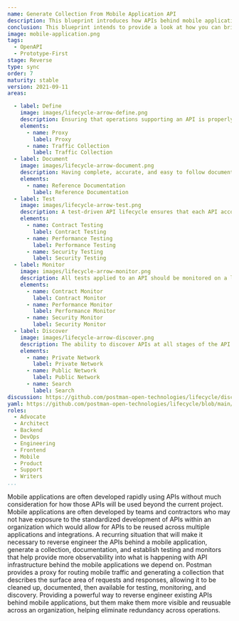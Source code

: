 ```yaml
---
name: Generate Collection From Mobile Application API
description: This blueprint introduces how APIs behind mobile applications can be reverse engineered and defined as a collection so that documentation, testing, and other common areas of the API lifecycle can be applied to help stabilize the APIs we depend on behind our applications.
conclusion: This blueprint intends to provide a look at how you can bring an API into a standardized API lifecycle by reverse engineering API traffic behind a mobile application using a proxy  Each element within this blueprint works to provide a simple overview of what is involved across the entire life of an API, with more detail present on the detail page for each element (if you are viewing this on the API lifecycle project site). If you are reading this via a PDF or printed version you can visit the landing page for this blueprint to access more information and view specific actions you might possibly consider taking as part of applying each element of this proposed lifecycle within your own operations. This blueprint is a living document and will continue to evolve and be added to over time based upon feedback from readers. If you have any questions, feedback, or feel like there is more information you need, feel free to jump on the Github discussion for this blueprint, or any of the individual elements present--the value this blueprint provides is actively defined by the feedback community members like you.
image: mobile-application.png
tags:
  - OpenAPI
  - Prototype-First
stage: Reverse
type: sync
order: 7
maturity: stable
version: 2021-09-11
areas: 

  - label: Define
    image: images/lifecycle-arrow-define.png
    description: Ensuring that operations supporting an API is properly defined, as well as what is needed to properly design and bring an API to life. A little planning and organization at this step of an APIs journey can go a long way towards ensuring the overall health and velocity of an API, and the applications that depend on this internal, partner, or public API.
    elements:
      - name: Proxy
        label: Proxy 
      - name: Traffic Collection
        label: Traffic Collection         
  - label: Document
    image: images/lifecycle-arrow-document.png
    description: Having complete, accurate, and easy to follow document is essential for all APIs, helping alleviate the number one pain point for API consumers when it comes to onboarding with an API, as well as expanding the number of API paths an application puts to work, making API documentation one of the most important areas of the API lifecycle.
    elements:
      - name: Reference Documentation
        label: Reference Documentation    
  - label: Test
    image: images/lifecycle-arrow-test.png
    description: A test-driven API lifecycle ensures that each API accomplishes the intended purpose it was developed for, providing manual and automated ways to ensure an API hasn't changed unexpectedly, is as performant as required, and meets the security expectations of everyone involved, helping establish a high quality of service consistently across all APIs.
    elements:
      - name: Contract Testing
        label: Contract Testing   
      - name: Performance Testing
        label: Performance Testing   
      - name: Security Testing
        label: Security Testing  
  - label: Monitor
    image: images/lifecycle-arrow-monitor.png
    description: All tests applied to an API should be monitored on a logical schedule and from relevant geographic regions, monitoring that APIs aren't breaking their contract, falling below their agreed upon service level agreement (SLA), or becoming a security risk, helping automate the quality of service across APIs in a way that allows teams to be as productive as possible.
    elements:
      - name: Contract Monitor
        label: Contract Monitor   
      - name: Performance Monitor
        label: Performance Monitor   
      - name: Security Monitor
        label: Security Monitor                  
  - label: Discover
    image: images/lifecycle-arrow-discover.png
    description: The ability to discover APIs at all stages of the API lifecycle is key to reduce redundancy across operations, helping teams find existing APIs before they develop new ones, and properly match API consumers with the right APIs, supporting documentation, relevant workflows, and the feedback loops that exist as part of the operation of APIs internally within the enterprise, or externally with 3rd party developers.
    elements:
      - name: Private Network
        label: Private Network   
      - name: Public Network
        label: Public Network   
      - name: Search
        label: Search  
discussion: https://github.com/postman-open-technologies/lifecycle/discussions/10
yaml: https://github.com/postman-open-technologies/lifecycle/blob/main/_blueprints/generate-collection-from-mobile-application.md
roles:
  - Advocate
  - Architect
  - Backend
  - DevOps
  - Engineering
  - Frontend
  - Mobile
  - Product
  - Support
  - Writers 
...
```

Mobile applications are often developed rapidly using APIs without much consideration for how those APIs will be used beyond the current project. Mobile applications are often developed by teams and contractors who may not have exposure to the standardized development of APIs within an organization which would allow for APIs to be reused across multiple applications and integrations. A recurring situation that will make it necessary to reverse engineer the APIs behind a mobile application, generate a collection, documentation, and establish testing and monitors that help provide more observability into what is happening with API infrastructure behind the mobile applications we depend on. Postman provides a proxy for routing mobile traffic and generating a collection that describes the surface area of requests and responses, allowing it to be cleaned up, documented, then available for testing, monitoring, and discovery. Providing a powerful way to reverse engineer existing APIs behind mobile applications, but them make them more visible and reusuable across an organization, helping eliminate redundancy across operations.